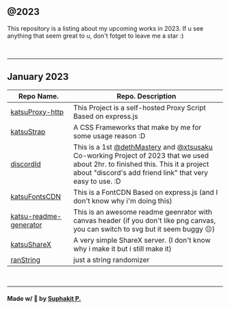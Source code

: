 ## @2023

This repository is a listing about my upcoming works in 2023. If u see anything that seem great to u, don't fotget to leave me a star :)

<br />
<hr />

## January 2023
|Repo Name.|Repo. Description|
|---------------|------------------------------|
|[katsuProxy-http](https://github.com/dethMastery/katsuProxy-http)|This Project is a self-hosted Proxy Script Based on express.js|
|[katsuStrap](https://dethmastery.github.io/katsuStrap/)|A CSS Frameworks that make by me for some usage reason :D|
|[discordId](https://did.000198.xyz/)|This is a 1st [@dethMastery](https://github.com/dethmastery) and [@xtsusaku](https://github.com/xtsusaku) Co-working Project of 2023 that we used about 2hr. to finished this. This it a project about "discord's add friend link" that very easy to use. :D|
|[katsuFontsCDN](https://cdn.katsuragi.cyou)|This is a FontCDN Based on express.js (and I don't know why i'm doing this)|
|[katsu-readme-generator](https://github.com/dethMastery/katsu-readme-gen/)|This is an awesome readme geenrator with canvas header (if you don't like png canvas, you can switch to svg but it seem buggy ☹️)|
|[katsuShareX](https://github.com/dethMastery/katsuShareX)|A very simple ShareX server. (I don't know why i make it but i still make it)|
|[ranString](https://github.com/KIZUNEParty/ranString)|just a string randomizer|

<br />
<hr />

#### Made w/ 🤍 by [Suphakit P.](https://suphakit.net/)
